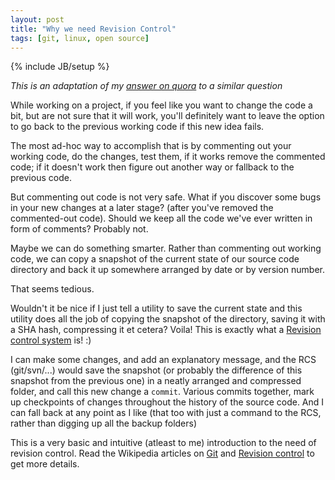 ```yaml
---
layout: post
title: "Why we need Revision Control"
tags: [git, linux, open source]
---
```

{% include JB/setup %}

_This is an adaptation of my
[answer on quora](https://www.quora.com/How-do-I-explain-to-someone-the-difference-between-GitHub-and-Dropbox-Google-Docs-and-Drive/answer/Jai-Luthra)
to a similar question_

While working on a project, if you feel like you want to change the
code a bit, but are not sure that it will work, you'll definitely
want to leave the option to go back to the previous working
code if this new idea fails.

The most ad-hoc way to accomplish that is by commenting out your
working code, do the changes, test them, if it works remove the
commented code; if it doesn't work then figure out another way
or fallback to the previous code.

But commenting out code is not very safe.
What if you discover some bugs in your new changes at a later stage?
(after you've removed the commented-out code). Should we keep all the
code we've ever written in form of comments? Probably not.

Maybe we can do something smarter. Rather than commenting out working
code, we can copy a snapshot of the current state of our source code
directory and back it up somewhere arranged by date or by
version number.

That seems tedious.

Wouldn't it be nice if I just tell a utility to save the current
state and this utility does all the job of copying the snapshot of
the directory, saving it with a SHA hash, compressing it et cetera?
Voila! This is exactly what a
[Revision control system](https://en.wikipedia.org/wiki/Revision_control) is! :)

I can make some changes, and add an explanatory message, and the RCS
(git/svn/...) would save the snapshot (or probably the difference of
this snapshot from the previous one) in a neatly arranged and
compressed folder, and call this new change a `commit`. Various
commits together, mark up checkpoints of changes throughout the
history of the source code. And I can fall back at any point as I
like (that too with just a command to the RCS, rather than digging up
all the backup folders)

This is a very basic and intuitive (atleast to me) introduction to
the need of revision control. Read the Wikipedia articles on
[Git](https://en.wikipedia.org/wiki/Git_%28software%29) and
[Revision control](https://en.wikipedia.org/wiki/Revision_control)
to get more details.